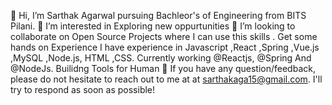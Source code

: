 
👋 Hi, I’m Sarthak Agarwal pursuing Bachleor's of Engineering from BITS Pilani.
👀 I’m interested in Exploring new oppurtunities
💞 I’m looking to collaborate on Open Source Projects where I can use this skills . Get some hands on Experience
I have experience in Javascript ,React ,Spring ,Vue.js ,MySQL ,Node.js, HTML ,CSS.
Currently working @Reactjs, @Spring And @NodeJs. Builidng Tools for Human
💬 If you have any question/feedback, please do not hesitate to reach out to me at at sarthakaga15@gmail.com.
I'll try to respond as soon as possible!

